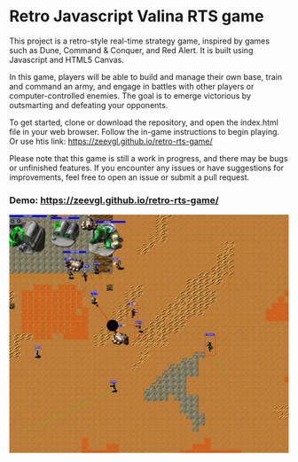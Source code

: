 # Retro Javascript Valina RTS game

This project is a retro-style real-time strategy game, inspired by games such as Dune, Command & Conquer, and Red Alert. It is built using Javascript and HTML5 Canvas.

In this game, players will be able to build and manage their own base, train and command an army, and engage in battles with other players or computer-controlled enemies. The goal is to emerge victorious by outsmarting and defeating your opponents.

To get started, clone or download the repository, and open the index.html file in your web browser. Follow the in-game instructions to begin playing.
Or use htis link: https://zeevgl.github.io/retro-rts-game/

Please note that this game is still a work in progress, and there may be bugs or unfinished features. If you encounter any issues or have suggestions for improvements, feel free to open an issue or submit a pull request.

### Demo: https://zeevgl.github.io/retro-rts-game/


![Preview with map and UI](assets/preview.png)